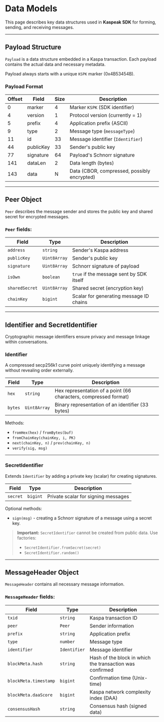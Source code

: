 # Data Models

This page describes key data structures used in **Kaspeak SDK** for forming, sending, and receiving messages.

---

## Payload Structure

`Payload` is a data structure embedded in a Kaspa transaction. Each payload contains the actual data and necessary metadata.

Payload always starts with a unique `KSPK` marker (0x4B53454B).

### Payload Format

| Offset | Field      | Size | Description                            |
|--------|------------|------|----------------------------------------|
| 0      | marker     | 4    | Marker `KSPK` (SDK identifier)         |
| 4      | version    | 1    | Protocol version (currently = 1)       |
| 5      | prefix     | 4    | Application prefix (ASCII)             |
| 9      | type       | 2    | Message type (`messageType`)           |
| 11     | id         | 33   | Message identifier (`Identifier`)      |
| 44     | publicKey  | 33   | Sender's public key                    |
| 77     | signature  | 64   | Payload's Schnorr signature            |
| 141    | dataLen    | 2    | Data length (bytes)                    |
| 143    | data       | N    | Data (CBOR, compressed, possibly encrypted) |

---

## Peer Object

`Peer` describes the message sender and stores the public key and shared secret for encrypted messages.

### `Peer` fields:

| Field           | Type           | Description                              |
|-----------------|----------------|------------------------------------------|
| `address`       | `string`       | Sender's Kaspa address                   |
| `publicKey`     | `Uint8Array`   | Sender's public key                      |
| `signature`     | `Uint8Array`   | Schnorr signature of payload             |
| `isOwn`         | `boolean`      | `true` if the message sent by SDK itself |
| `sharedSecret`  | `Uint8Array`   | Shared secret (encryption key)           |
| `chainKey`      | `bigint`       | Scalar for generating message ID chains  |

---

## Identifier and SecretIdentifier

Cryptographic message identifiers ensure privacy and message linkage within conversations.

### Identifier

A compressed secp256k1 curve point uniquely identifying a message without revealing order externally.

| Field   | Type         | Description                                                      |
|---------|--------------|------------------------------------------------------------------|
| `hex`   | `string`     | Hex representation of a point (66 characters, compressed format) |
| `bytes` | `Uint8Array` | Binary representation of an identifier (33 bytes)                |

Methods:

- `fromHex(hex)` / `fromBytes(buf)`
- `fromChainKey(chainKey, i, PK)`
- `next(chainKey, n)` / `prev(chainKey, n)`
- `verify(sig, msg)`

---

### SecretIdentifier

Extends `Identifier` by adding a private key (scalar) for creating signatures.

| Field    | Type     | Description                         |
|----------|----------|-------------------------------------|
| `secret` | `bigint` | Private scalar for signing messages |


Optional methods:

- `sign(msg)` - creating a Schnorr signature of a message using a secret key.

> **Important:** `SecretIdentifier` cannot be created from public data. Use factories:
> 
> - `SecretIdentifier.fromSecret(secret)`
> - `SecretIdentifier.random()`

---

## MessageHeader Object

`MessageHeader` contains all necessary message information.

### `MessageHeader` fields:

| Field                 | Type         | Description                                              |
|-----------------------|--------------|----------------------------------------------------------|
| `txid`                | `string`     | Kaspa transaction ID                                     |
| `peer`                | `Peer`       | Sender information                                       |
| `prefix`              | `string`     | Application prefix                                       |
| `type`                | `number`     | Message type                                             |
| `identifier`          | `Identifier` | Message identifier                                       |
| `blockMeta.hash`      | `string`     | Hash of the block in which the transaction was confirmed |
| `blockMeta.timestamp` | `bigint`     | Confirmation time (Unix-time)                            |
| `blockMeta.daaScore`  | `bigint`     | Kaspa network complexity index (DAA)                     |
| `consensusHash`       | `string`     | Consensus hash (signed data)                             |
